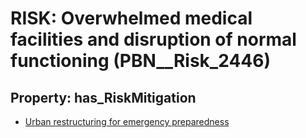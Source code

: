 # RISK: __Overwhelmed medical facilities and disruption of normal functioning__ (PBN__Risk_2446)

## Property: has_RiskMitigation

* [Urban restructuring for emergency preparedness](PBN__Mitigation_112)

